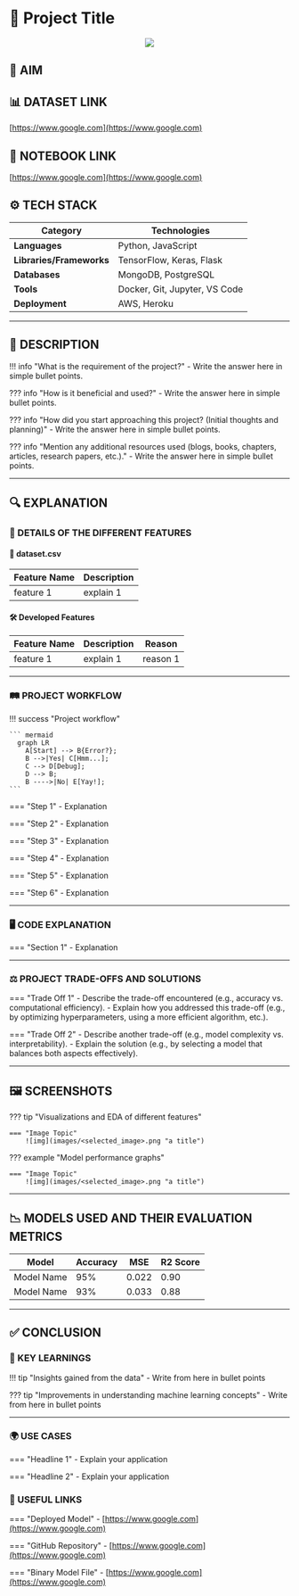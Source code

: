 <!-- REMOVE ALL THE COMMENTED PART AFTER WRITING YOUR DOCUMENTATION. -->
<!-- THESE COMMENTS ARE PROVIDED SOLELY FOR YOUR ASSISTANCE AND TO OUTLINE THE REQUIREMENTS OF THIS PROJECT. -->
<!-- YOU CAN ALSO DESIGN YOUR PROJECT DOCUMENTATION AS YOU WISH BUT SHOULD BE UNDERSTANABLE TO A NEWBIE. -->

# 📜 Project Title  <!-- Write the title of your project here. Keep it precise and clear. -->

<!-- Attach a poster related to your project. It should send a clear message in mind. -->
<div align="center">
    <img src="https://www.slideegg.com/image/catalog/85410-free-project-proposal-powerpoint-template.png" />
</div>

## 🎯 AIM 
<!-- Describe the main goal or objective of the project. For example: "To classify images of cats and dogs using CNN." -->


## 📊 DATASET LINK 
<!-- Attach the link of the Dataset. If no, Mention "NOT USED" -->
[https://www.google.com](https://www.google.com)


## 📓 NOTEBOOK LINK 
<!-- Provide the link to the notebook where you solved the project. It must be only Kaggle public notebook link. -->
[https://www.google.com](https://www.google.com)


## ⚙️ TECH STACK

| **Category**             | **Technologies**                            |
|--------------------------|---------------------------------------------|
| **Languages**            | Python, JavaScript                          |
| **Libraries/Frameworks** | TensorFlow, Keras, Flask                    |
| **Databases**            | MongoDB, PostgreSQL                         |
| **Tools**                | Docker, Git, Jupyter, VS Code               |
| **Deployment**           | AWS, Heroku                                 |


--- 

## 📝 DESCRIPTION 
<!-- Properly describe the project. Provide the answer of all the questions,
what is the requirement of the project?, 
why is it necessary?, 
how is it beneficial and used?, 
how did you start approaching this project?, 
Any additional resources used like blogs reading, books reading (mention the name of book along with the pages you have read)?
etc. -->
<!-- Properly describe the project and answer the following questions: -->

<!-- Provide a comprehensive overview of the project -->

<!-- Why did you need to create this project? -->
!!! info "What is the requirement of the project?"
    - Write the answer here in simple bullet points. 

<!-- How will this project benefit others or solve problems? -->
??? info "How is it beneficial and used?"
    - Write the answer here in simple bullet points. 

<!-- What were your initial thoughts and strategies for this project? -->
??? info "How did you start approaching this project? (Initial thoughts and planning)"
    - Write the answer here in simple bullet points. 

<!-- Mention any additional resources, such as blogs, books, articles, or research papers, that you used. -->
??? info "Mention any additional resources used (blogs, books, chapters, articles, research papers, etc.)."
    - Write the answer here in simple bullet points. 


--- 

## 🔍 EXPLANATION 

### 🧩 DETAILS OF THE DIFFERENT FEATURES 
<!-- Elaborate the features as mentioned in the issues, performing any googling to learn about the features -->
<!-- Describe the key features of the project, explaining each one in detail. -->
<!-- Use h4 heading to highlight the name of the dataset with its extension. Example, #### houses.csv -->

#### 📂 dataset.csv 

| Feature Name | Description |
|--------------|-------------|
| feature 1    | explain 1   |


<!-- Display those features which are developed to build the model -->
#### 🛠 Developed Features 

| Feature Name | Description | Reason   |
|--------------|-------------|----------|
| feature 1    | explain 1   | reason 1 |


--- 

### 🛤 PROJECT WORKFLOW 
<!-- Draft a visualization graph of your project workflow using mermaid -->

!!! success "Project workflow"

    ``` mermaid
      graph LR
        A[Start] --> B{Error?};
        B -->|Yes| C[Hmm...];
        C --> D[Debug];
        D --> B;
        B ---->|No| E[Yay!];
    ```

<!-- Clearly define the step-by-step workflow followed in the project. You can add or remove points as necessary. -->
=== "Step 1"
    - Explanation


=== "Step 2"
    - Explanation

=== "Step 3"
    - Explanation

=== "Step 4"
    - Explanation

=== "Step 5"
    - Explanation

=== "Step 6"
    - Explanation

--- 

### 🖥 CODE EXPLANATION 
<!-- Provide an explanation for your essential code, highlighting key sections and their functionalities. -->
<!-- This will help beginners understand the core components and how they contribute to the overall project. -->

=== "Section 1"
    - Explanation

--- 

### ⚖️ PROJECT TRADE-OFFS AND SOLUTIONS 
<!-- Explain the trade-offs encountered during the project and the solutions you implemented. -->

=== "Trade Off 1"
    - Describe the trade-off encountered (e.g., accuracy vs. computational efficiency).
      - Explain how you addressed this trade-off (e.g., by optimizing hyperparameters, using a more efficient algorithm, etc.).

=== "Trade Off 2"
    - Describe another trade-off (e.g., model complexity vs. interpretability).
      - Explain the solution (e.g., by selecting a model that balances both aspects effectively).

--- 

## 🖼 SCREENSHOTS 
<!-- Include screenshots, graphs, and visualizations to illustrate your findings and workflow. -->

??? tip "Visualizations and EDA of different features"

    === "Image Topic"
        ![img](images/<selected_image>.png "a title")

??? example "Model performance graphs"

    === "Image Topic"
        ![img](images/<selected_image>.png "a title")

--- 

## 📉 MODELS USED AND THEIR EVALUATION METRICS 
<!-- Summarize the models used and their evaluation metrics in a table. -->

|    Model   | Accuracy |  MSE  | R2 Score |
|------------|----------|-------|----------|
| Model Name |    95%   | 0.022 |   0.90   |
| Model Name |    93%   | 0.033 |   0.88   |

--- 

## ✅ CONCLUSION 

### 🔑 KEY LEARNINGS 
<!-- Summarize what you learned from this project in terms of data, techniques, and skills. -->

!!! tip "Insights gained from the data"
    - Write from here in bullet points

??? tip "Improvements in understanding machine learning concepts"
    - Write from here in bullet points

--- 

### 🌍 USE CASES
<!-- Mention at least two real-world applications of this project. -->

=== "Headline 1"
    - Explain your application

=== "Headline 2"
    - Explain your application

### 🔗 USEFUL LINKS 
<!-- Mention all the links, if present, otherwise remove this part. (Optional) -->

=== "Deployed Model"
    - [https://www.google.com](https://www.google.com)
    <!-- Link of streamlit, heroku, etc. -->

=== "GitHub Repository"
    - [https://www.google.com](https://www.google.com)
    <!-- Attach the link of your project github repo. -->

=== "Binary Model File"
    - [https://www.google.com](https://www.google.com)
    <!-- Attach the link of your pickle/joblib/hdf5 or any other model binary file link to download. -->

<!-- AFTER COMPLETEING THE DOCUMENTATION, UPDATE THE `index.md` file of the domian of which your project is a part of.  -->
